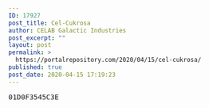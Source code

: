 ```yaml
---
ID: 17927
post_title: Cel-Cukrosa
author: CELAB Galactic Industries
post_excerpt: ""
layout: post
permalink: >
  https://portalrepository.com/2020/04/15/cel-cukrosa/
published: true
post_date: 2020-04-15 17:19:23
---
```

<pre>01D0F3545C3E</pre>